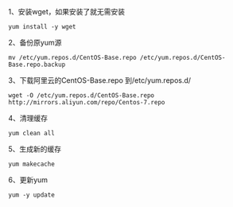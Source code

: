 1、安装wget，如果安装了就无需安装

```
yum install -y wget
```

2、备份原yum源

```
mv /etc/yum.repos.d/CentOS-Base.repo /etc/yum.repos.d/CentOS-Base.repo.backup
```

3、下载阿里云的CentOS-Base.repo 到/etc/yum.repos.d/

```
wget -O /etc/yum.repos.d/CentOS-Base.repo http://mirrors.aliyun.com/repo/Centos-7.repo
```

4、清理缓存

```
yum clean all
```

5、生成新的缓存

```
yum makecache
```

6、更新yum

```
yum -y update
```



